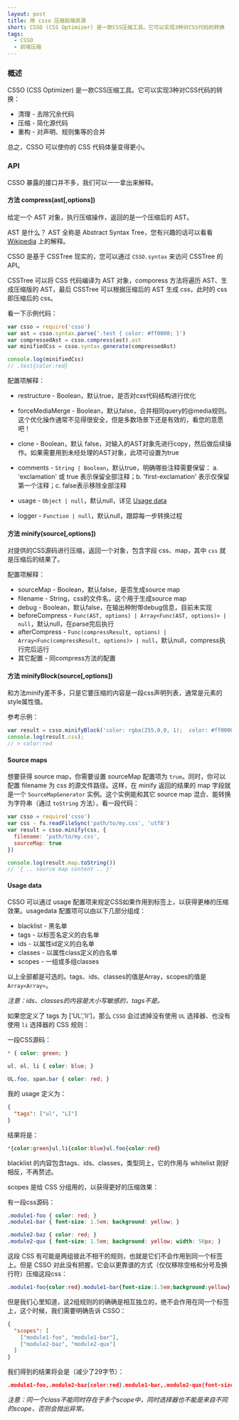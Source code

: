 ```yaml
---
layout: post
title: 用 csso 压缩前端资源
short: CSSO (CSS Optimizer) 是一款CSS压缩工具。它可以实现3种对CSS代码的转换
tags:
  - CSSO
  - 前端压缩
---
```


### 概述

CSSO (CSS Optimizer) 是一款CSS压缩工具。它可以实现3种对CSS代码的转换：

- 清理 - 去除冗余代码
- 压缩 - 简化源代码
- 重构 - 对声明、规则集等的合并

总之，CSSO 可以使你的 CSS 代码体量变得更小。

### API

CSSO 暴露的接口并不多，我们可以一一拿出来解释。

#### 方法 compress(ast[,options])
给定一个 AST 对象，执行压缩操作，返回的是一个压缩后的 AST。

AST 是什么？ AST 全称是 Abstract Syntax Tree，您有兴趣的话可以看看 [Wikipedia](https://en.wikipedia.org/wiki/Abstract_syntax_tree) 上的解释。

CSSO 是基于 CSSTree 现实的，您可以通过 `CSSO.syntax` 来访问 CSSTree 的API。

CSSTree 可以将 CSS 代码编译为 AST 对象，comporess 方法将遍历 AST、生成压缩版的 AST，最后 CSSTree 可以根据压缩后的 AST 生成 css，此时的 css 即压缩后的 css。

看一下示例代码：

```js
var csso = require('csso')
var ast = csso.syntax.parse('.test { color: #ff0000; }')
var compressedAst = csso.compress(ast).ast
var minifiedCss = csso.syntax.generate(compressedAst)

console.log(minifiedCss)
// .test{color:red}
```

配置项解释：

- restructure - Boolean，默认true，是否对css代码结构进行优化
- forceMediaMerge - Boolean，默认false，合并相同query的@media规则。这个优化操作通常不见得很安全，但是多数场景下还是有效的，看您的意愿吧！
- clone - Boolean，默认 false，对输入的AST对象先进行copy，然后做后续操作。如果需要用到未经处理的AST对象，此项可设置为true

- comments - `String | Boolean`，默认true，明确哪些注释需要保留： a. 'exclamation' 或 true 表示保留全部注释；b. 'first-exclamation' 表示仅保留第一个注释；c. false表示移除全部注释
- usage - `Object | null`，默认null，详见 [Usage data](http://www.zhangxinghai.cn/d/26#usageData)
- logger - `Function | null`，默认null，跟踪每一步转换过程

#### 方法 minify(source[,options])

对提供的CSS源码进行压缩，返回一个对象，包含字段 css、map，其中 `css` 就是压缩后的结果了。

配置项解释：

- sourceMap - Boolean，默认false，是否生成source map
- filename - String，css的文件名，这个用于生成source map
- debug - Boolean，默认false，在输出种附带debug信息，目前未实现
- beforeCompress - `Func(AST, options) | Array<Func(AST, options)> | null`，默认null，在parse完后执行
- afterCompress - `Func(compressResult, options) | Array<Func(compressResult, options)> | null`，默认null，compress执行完后运行
- 其它配置 - 同compress方法的配置

#### 方法 minifyBlock(source[,options])

和方法minify差不多，只是它要压缩的内容是一段css声明列表，通常是元素的style属性值。

参考示例：

```js
var result = csso.minifyBlock('color: rgba(255,0,0, 1);  color: #ff0000');
console.log(result.css);
// > color:red
```

#### Source maps
想要获得 source map，你需要设置 sourceMap 配置项为 `true`。同时，你可以配置 filename 为 css 的源文件路径。这样，在 minify 返回的结果的 map 字段就是一个 `SourceMapGenerator` 实例。这个实例能和其它 source map 混合、能转换为字符串（通过 `toString` 方法），看一段代码：

```js
var csso = require('csso')
var css - fs.readFileSync('path/to/my.css', 'utf8')
var result = csso.minify(css, {
  filename: 'path/to/my.css',
  sourceMap: true
})

console.log(result.map.toString())
// '{ .. source map content .. }'
```

#### Usage data

CSSO 可以通过 usage 配置项来规定CSS如果作用到标签上，以获得更棒的压缩效果。usagedata 配置项可以由以下几部分组成：

- blacklist - 黑名单
- tags - 以标签名定义的白名单
- ids - 以属性id定义的白名单
- classes - 以属性class定义的白名单
- scopes - 一组或多组classes

以上全部都是可选的。tags、ids、classes的值是Array，scopes的值是 `Array<Array>`。

*注意：ids、classes的内容是大小写敏感的，tags不是。*

如果您定义了 tags 为 ['UL','li']，那么 `CSSO` 会过滤掉没有使用 `UL` 选择器、也没有使用 `li` 选择器的 CSS 规则：

一段CSS源码：

```css
* { color: green; }

ul, ol, li { color: blue; }

UL.foo, span.bar { color: red; }
```

我的 usage 定义为：

```json
{
  "tags": ["ul", "LI"]
}
```

结果将是：

```css
*{color:green}ul,li{color:blue}ul.foo{color:red}
```

blacklist 的内容包含tags、ids、classes，类型同上，它的作用与 whitelist 刚好相反，不再赘述。

scopes 是给 CSS 分组用的，以获得更好的压缩效果：

有一段css源码：

```css
.module1-foo { color: red; }
.module1-bar { font-size: 1.5em; background: yellow; }

.module2-baz { color: red; }
.module2-qux { font-size: 1.5em; background: yellow; width: 50px; }
```

这段 CSS 有可能是两组彼此不相干的规则，也就是它们不会作用到同一个标签上。但是 CSSO 对此没有把握，它会以更靠谱的方式（仅仅移除空格和分号及换行符）压缩这段css：

```css
.module1-foo{color:red}.module1-bar{font-size:1.5em;background:yellow}.module2-baz{ color:red}.module2-qux{font-size:1.5em;background:yellow;width:50px}
```

但是我们心里知道，这2组规则的的确确是相互独立的，绝不会作用在同一个标签上，这个时候，我们需要明确告诉 CSSO：

```json
{
  "scopes": [
    ["module1-foo", "module1-bar"],
    ["module2-baz", "module2-qux"]
  ]
}
```

我们得到的结果将会是（减少了29字节）：

```json
.module1-foo,.module2-baz{color:red}.module1-bar,.module2-qux{font-size:1.5em;background:#ff0}.module2-qux{width:50px}
```
*注意：同一个class不能同时存在于多个scope中，同时选择器也不能是来自不同的scope，否则会抛出异常。*
